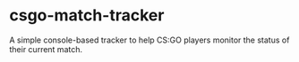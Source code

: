 # csgo-match-tracker
 A simple console-based tracker to help CS:GO players monitor the status of their current match.
